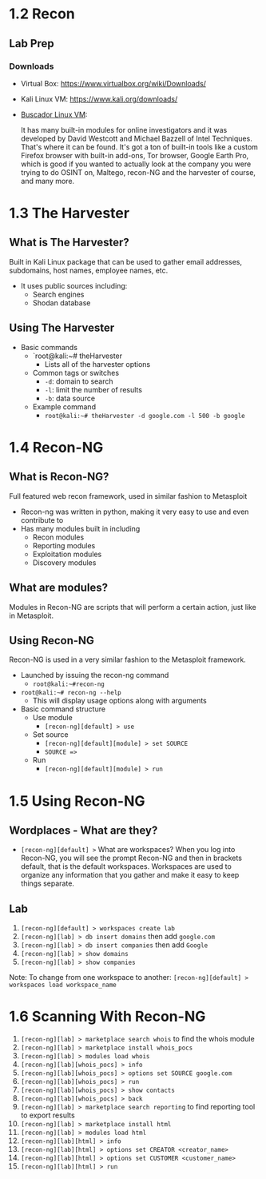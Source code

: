 # 1.2 Recon

## Lab Prep
### Downloads
- Virtual Box: https://www.virtualbox.org/wiki/Downloads/
- Kali Linux VM: https://www.kali.org/downloads/
- [Buscador Linux VM](https://inteltechniques.com/buscador/):

  It has many built-in modules for online investigators and it was developed by David Westcott and Michael Bazzell of
Intel Techniques. That's where it can be found. It's got a ton of built-in tools like a custom Firefox browser with built-in add-ons, Tor browser, Google Earth Pro, which is good if you wanted to actually look at the company you
were trying to do OSINT on, Maltego, recon-NG and the harvester of course, and many more.

# 1.3 The Harvester

## What is The Harvester?
Built in Kali Linux package that can be used to gather email addresses, subdomains, host names, employee names, etc.
- It uses public sources including:
  - Search engines
  - Shodan database

## Using The Harvester
- Basic commands
  - `root@kali:~# theHarvester
    - Lists all of the harvester options
  - Common tags or switches
    - `-d`: domain to search
    - `-l`: limit the number of results
    - `-b`: data source
  - Example command
    - `root@kali:~# theHarvester -d google.com -l 500 -b google`

# 1.4 Recon-NG

## What is Recon-NG?

Full featured web recon framework, used in similar fashion to Metasploit
- Recon-ng was written in python, making it very easy to use and even contribute to
- Has many modules built in including
  - Recon modules
  - Reporting modules
  - Exploitation modules
  - Discovery modules
 
## What are modules?

Modules in Recon-NG are scripts that will perform a certain action, just like in Metasploit.

## Using Recon-NG

Recon-NG is used in a very similar fashion to the Metasploit framework.
- Launched by issuing the recon-ng command
  - `root@kali:~#recon-ng`
- `root@kali:~# recon-ng --help`
  - This will display usage options along with arguments
- Basic command structure
  - Use module
    - `[recon-ng][default] > use`
  - Set source
    - `[recon-ng][default][module] > set SOURCE`
    - `SOURCE =>`
  - Run
    - `[recon-ng][default][module] > run`

# 1.5 Using Recon-NG

## Wordplaces - What are they?
- `[recon-ng][default] >` What are workspaces? When you log into Recon-NG, you will see the prompt Recon-NG and then in brackets default, that is the default workspaces. Workspaces are used to organize any information that you gather and make it easy to keep things separate.

## Lab
1. `[recon-ng][default] > workspaces create lab`
2. `[recon-ng][lab] > db insert domains` then add `google.com`
3. `[recon-ng][lab] > db insert companies` then add `Google`
4. `[recon-ng][lab] > show domains`
5. `[recon-ng][lab] > show companies`

Note:
To change from one workspace to another: `[recon-ng][default] > workspaces load workspace_name`

  
# 1.6 Scanning With Recon-NG
1. `[recon-ng][lab] > marketplace search whois` to find the whois module
2. `[recon-ng][lab] > marketplace install whois_pocs`
3. `[recon-ng][lab] > modules load whois`
4. `[recon-ng][lab][whois_pocs] > info`
5. `[recon-ng][lab][whois_pocs] > options set SOURCE google.com`
6. `[recon-ng][lab][whois_pocs] > run`
7. `[recon-ng][lab][whois_pocs] > show contacts`
8. `[recon-ng][lab][whois_pocs] > back`
9. `[recon-ng][lab] > marketplace search reporting` to find reporting tool to export results 
10. `[recon-ng][lab] > marketplace install html`
11. `[recon-ng][lab] > modules load html`
12. `[recon-ng][lab][html] > info`
13. `[recon-ng][lab][html] > options set CREATOR <creator_name>`
14. `[recon-ng][lab][html] > options set CUSTOMER <customer_name>`
15. `[recon-ng][lab][html] > run`
 
